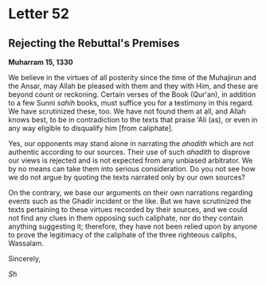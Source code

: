 Letter 52
=========

Rejecting the Rebuttal's Premises
---------------------------------

**Muharram 15, 1330**

We believe in the virtues of all posterity since the time of the
Muhajirun and the Ansar, may Allah be pleased with them and they with
Him, and these are beyond count or reckoning. Certain verses of the Book
(Qur'an), in addition to a few Sunni *sahih* books, must suffice you for
a testimony in this regard. We have scrutinized these, too. We have not
found them at all, and Allah knows best, to be in contradiction to the
texts that praise ‘Ali (as), or even in any way eligible to disqualify
him [from caliphate].

Yes, our opponents may stand alone in narrating the *ahadith* which are
not authentic according to our sources. Their use of such *ahadith* to
disprove our views is rejected and is not expected from any unbiased
arbitrator. We by no means can take them into serious consideration. Do
you not see how we do not argue by quoting the texts narrated only by
our own sources?

On the contrary, we base our arguments on their own narrations regarding
events such as the Ghadir incident or the like. But we have scrutinized
the texts pertaining to these virtues recorded by their sources, and we
could not find any clues in them opposing such caliphate, nor do they
contain anything suggesting it; therefore, they have not been relied
upon by anyone to prove the legitimacy of the caliphate of the three
righteous caliphs, Wassalam.

Sincerely,

*Sh*


